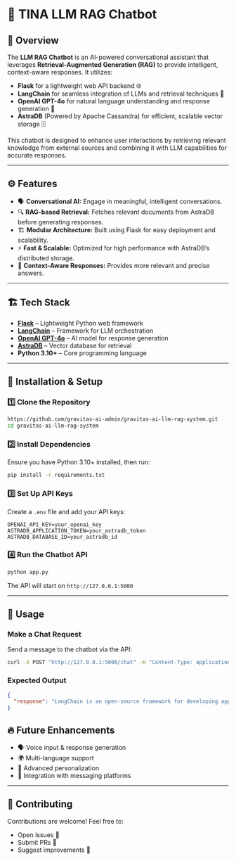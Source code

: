 # 🤖 TINA LLM RAG Chatbot

## 📌 Overview
The **LLM RAG Chatbot** is an AI-powered conversational assistant that leverages **Retrieval-Augmented Generation (RAG)** to provide intelligent, context-aware responses. It utilizes:
- **Flask** for a lightweight web API backend 🌐
- **LangChain** for seamless integration of LLMs and retrieval techniques 🔗
- **OpenAI GPT-4o** for natural language understanding and response generation 🧠
- **AstraDB** (Powered by Apache Cassandra) for efficient, scalable vector storage 🗄️

This chatbot is designed to enhance user interactions by retrieving relevant knowledge from external sources and combining it with LLM capabilities for accurate responses.

---

## ⚙️ Features
- 🗣️ **Conversational AI:** Engage in meaningful, intelligent conversations.
- 🔍 **RAG-based Retrieval:** Fetches relevant documents from AstraDB before generating responses.
- 🏗️ **Modular Architecture:** Built using Flask for easy deployment and scalability.
- ⚡ **Fast & Scalable:** Optimized for high performance with AstraDB’s distributed storage.
- 🎯 **Context-Aware Responses:** Provides more relevant and precise answers.

---

## 🏗️ Tech Stack
- **[Flask](https://flask.palletsprojects.com/)** – Lightweight Python web framework
- **[LangChain](https://www.langchain.com/)** – Framework for LLM orchestration
- **[OpenAI GPT-4o](https://openai.com/research/gpt-4o)** – AI model for response generation
- **[AstraDB](https://www.datastax.com/products/datastax-astra)** – Vector database for retrieval
- **Python 3.10+** – Core programming language

---

## 🚀 Installation & Setup
### 1️⃣ Clone the Repository
```sh
https://github.com/gravitas-ai-admin/gravitas-ai-llm-rag-system.git
cd gravitas-ai-llm-rag-system
```

### 2️⃣ Install Dependencies
Ensure you have Python 3.10+ installed, then run:
```sh
pip install -r requirements.txt
```

### 3️⃣ Set Up API Keys
Create a `.env` file and add your API keys:
```env
OPENAI_API_KEY=your_openai_key
ASTRADB_APPLICATION_TOKEN=your_astradb_token
ASTRADB_DATABASE_ID=your_astradb_id
```

### 4️⃣ Run the Chatbot API
```sh
python app.py
```
The API will start on `http://127.0.0.1:5000`

---

## 🎯 Usage
### Make a Chat Request
Send a message to the chatbot via the API:
```sh
curl -X POST "http://127.0.0.1:5000/chat" -H "Content-Type: application/json" -d '{"message": "What is LangChain?"}'
```
### Expected Output
```json
{
  "response": "LangChain is an open-source framework for developing applications powered by LLMs."
}
```


## 🔥 Future Enhancements
- 🗣️ Voice input & response generation
- 🌍 Multi-language support
- 🤖 Advanced personalization
- 📡 Integration with messaging platforms

---

## 🤝 Contributing
Contributions are welcome! Feel free to:
- Open issues 🐞
- Submit PRs 📌
- Suggest improvements 🚀


